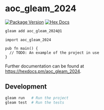 # aoc_gleam_2024

[![Package Version](https://img.shields.io/hexpm/v/aoc_gleam_2024)](https://hex.pm/packages/aoc_gleam_2024)
[![Hex Docs](https://img.shields.io/badge/hex-docs-ffaff3)](https://hexdocs.pm/aoc_gleam_2024/)

```sh
gleam add aoc_gleam_2024@1
```
```gleam
import aoc_gleam_2024

pub fn main() {
  // TODO: An example of the project in use
}
```

Further documentation can be found at <https://hexdocs.pm/aoc_gleam_2024>.

## Development

```sh
gleam run   # Run the project
gleam test  # Run the tests
```
